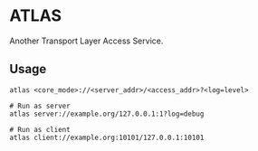# ATLAS

Another Transport Layer Access Service.

## Usage

```
atlas <core_mode>://<server_addr>/<access_addr>?<log=level>

# Run as server
atlas server://example.org/127.0.0.1:1?log=debug

# Run as client
atlas client://example.org:10101/127.0.0.1:10101
```
